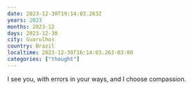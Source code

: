 ```yaml
---
date: 2023-12-30T19:14:03.263Z
years: 2023
months: 2023-12
days: 2023-12-30
city: Guarulhos
country: Brazil
localtime: 2023-12-30T16:14:03.263-03:00
categories: ["thought"]
---
```

I see you, with errors in your ways, and I choose compassion.

